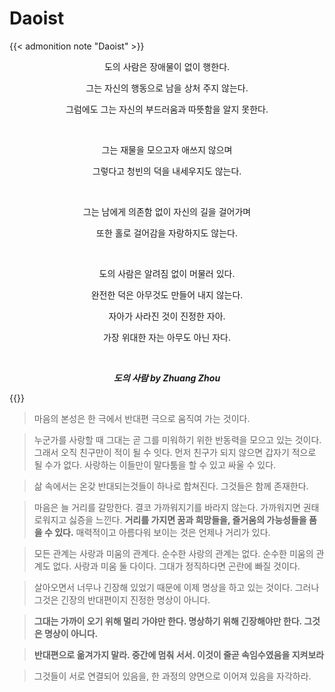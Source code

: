 # Daoist



{{< admonition note "Daoist" >}}
<center>
도의 사람은 장애물이 없이 행한다.

그는 자신의 행동으로 남을 상처 주지 않는다.

그럼에도 그는 자신의 부드러움과 따뜻함을 알지 못한다.

<br/>

그는 재물을 모으고자 애쓰지 않으며

그렇다고 청빈의 덕을 내세우지도 않는다.

<br/>

그는 남에게 의존함 없이 자신의 길을 걸어가며

또한 홀로 걸어감을 자랑하지도 않는다.

<br>

도의 사람은 알려짐 없이 머물러 있다.

완전한 덕은 아무것도 만들어 내지 않는다.

자아가 사라진 것이 진정한 자아.

가장 위대한 자는 아무도 아닌 자다.

<br/>

<i><strong>도의 사람 by Zhuang Zhou</strong></i>
</center>
{{</admonition>}}


> 마음의 본성은 한 극에서 반대편 극으로 움직여 가는 것이다.

> 누군가를 사랑할 때 그대는 곧 그를 미워하기 위한 반동력을 모으고 있는 것이다. 그래서 오직 친구만이 적이 될 수 잇다. 먼저 친구가 되지 않으면 갑자기 적으로 될 수가 없다. 사랑하는 이들만이 말다툼을 할 수 있고 싸울 수 있다.

> 삶 속에서는 온갖 반대되는것들이 하나로 합쳐진다. 그것들은 함께 존재한다.

> 마음은 늘 거리를 갈망한다. 결코 가까워지기를 바라지 않는다. 가까워지면 권태로워지고 싫증을 느낀다. **거리를 가지면 꿈과 희망들을, 즐거움의 가능성들을 품을 수 있다.** 매력적이고 아름다워 보이는 것은 언제나 거리가 있다.

> 모든 관계는 사랑과 미움의 관계다. 순수한 사랑의 관계는 없다. 순수한 미움의 관계도 없다. 사랑과 미움 둘 다이다. 그대가 정직하다면 곤란에 빠질 것이다.

> 살아오면서 너무나 긴장해 있었기 때문에 이제 명상을 하고 있는 것이다. 그러나 그것은 긴장의 반대편이지 진정한 명상이 아니다.

> **그대는 가까이 오기 위해 멀리 가야만 한다. 명상하기 위해 긴장해야만 한다. 그것은 명상이 아니다.**

> **반대편으로 옮겨가지 말라. 중간에 멈춰 서서. 이것이 줄곧 속임수였음을 지켜보라**

> 그것들이 서로 연결되어 있음을, 한 과정의 양면으로 이어져 있음을 자각하라.



